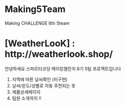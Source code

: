 # Making5Team
Making CHALLENGE 6th 5team


<h1> [WeatherLooK] : http://weatherlook.shop/ </h1>

안녕하세요
스파르타코딩 메이킹챌린지 6기 5팀 프로젝트입니다

1. 지역에 따른 날씨확인 (미구현)
2. 날씨/온도/성별로 자동 추천되는 옷 
3. 제품상세페이지
4. 팀원 소개까지 !!
